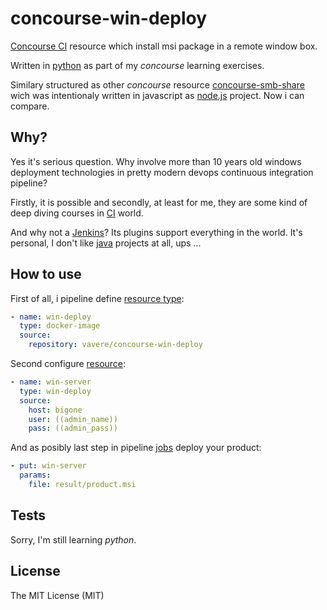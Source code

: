 # concourse-win-deploy

[Concourse CI](https://concourse-ci.org/) resource which install msi package in a remote window box.

Written in [python](https://www.python.org/) as part of my *concourse* learning exercises.

Similary structured as other *concourse*  resource [concourse-smb-share](https://github.com/vavere/concourse-smb-share) wich was intentionaly written in javascript as [node.js](https://nodejs.org/en/) project. Now i can compare.

## Why?

Yes it's serious question. Why involve more than 10 years old windows deployment technologies in pretty modern devops continuous integration pipeline? 

Firstly, it is possible and secondly, at least for me, they are some kind of deep diving courses in [CI](https://en.wikipedia.org/wiki/Continuous_integration) world.

And why not a [Jenkins](https://jenkins.io/)? Its plugins support everything in the world. It's personal, I don't like [java](https://www.java.com/en/) projects at all, ups ...

## How to use

First of all, i pipeline define [resource type](https://concourse-ci.org/resource-types.html):

```yaml
- name: win-deploy
  type: docker-image
  source:
    repository: vavere/concourse-win-deploy
```

Second configure [resource](https://concourse-ci.org/resources.html):

```yaml
- name: win-server
  type: win-deploy
  source:
    host: bigone
    user: ((admin_name))
    pass: ((admin_pass))
```

And as posibly last step in pipeline [jobs](https://concourse-ci.org/jobs.html) deploy your product:

```yaml
- put: win-server
  params:
    file: result/product.msi
```

## Tests

Sorry, I'm still learning *python*.

## License

The MIT License (MIT)

